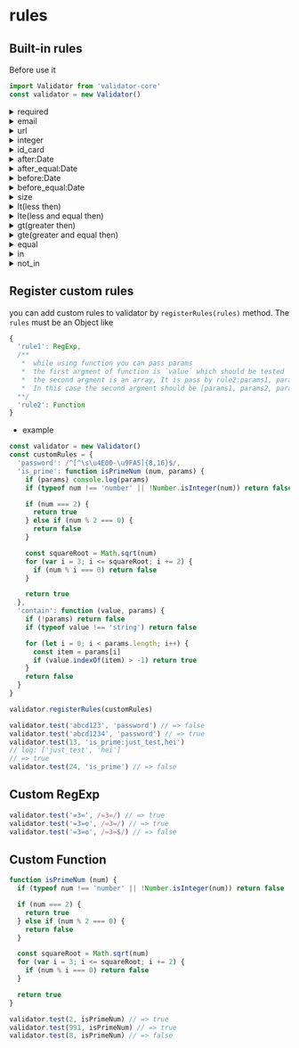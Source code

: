 
# rules

## Built-in rules

Before use it

```js
import Validator from 'validator-core'
const validator = new Validator()
```

<details>
  <summary>required</summary>

  ```js
  validator.test('', 'required') // => false
  validator.test('x', 'required') // => true
  ```

</details>
<details>
  <summary>email</summary>

  ```js
  validator.test('test@gmail.com', 'email') // => true
  validator.test('i@html.love', 'email') // => true
  validator.test('i@html', 'email') // => false
  ```

</details>
<details>
  <summary>url</summary>

  ```js
  validator.test('ws://xxx', 'url') // => false
  validator.test('https://github.com', 'url') // => true
  ```

</details>
<details>
  <summary>integer</summary>

  ```js
  validator.test(10, 'integer') // => true
  validator.test(-10, 'integer') // => true
  validator.test(1.01, 'integer') // => false
  ```

</details>
<details>
  <summary>id_card</summary>

  ```js
  validator.test('610724197303236577', 'id_card') // => true
  validator.test('61072419730323657X', 'id_card') // => true
  ```

</details>
<details>
  <summary>after:Date</summary>

  ```js
  validator.test(null, 'after:2017/11/07') // => false
  validator.test('2017/11/08', 'after:2017/11/07') // => true
  validator.test('2017/11/08', 'after:2017/11/7') // => true
  validator.test('2017-11-08', 'after:2017-11-07') // => true
  validator.test('2017-11-08', 'after:2017-11-09') // => false
  validator.test('2017-11-08', 'after:2017-11-08') // => false
  validator.test('2017.11.08', 'after:2017.11.08') // => false
  validator.test(new Date('2017-11-09'), 'after:2017-11-08') // => true
  ```

</details>
<details>
  <summary>after_equal:Date</summary>

  ```js
  validator.test('2017-11-08', 'after_equal:2017-11-07') // => true
  validator.test('2017-11-08', 'after_equal:2017-11-08') // => true
  ```

</details>
<details>
  <summary>before:Date</summary>

  ```js
  validator.test(null, 'before:2017/11/07') // => false
  validator.test('2017/11/06', 'before:2017/11/07') // => true
  validator.test('2017/11/06', 'before:2017/11/7') // => true
  validator.test('2017-11-06', 'before:2017-11-07') // => true
  validator.test('2017-11-06', 'before:2017-11-05') // => false
  validator.test('2017-11-06', 'before:2017-11-06') // => false
  validator.test('2017.11.06', 'before:2017.11.06') // => false
  validator.test(new Date('2017-11-09'), 'before:2017-11-10') // => true
  ```

</details>
<details>
  <summary>before_equal:Date</summary>

  ```js
  validator.test('2017-11-06', 'before_equal:2017-11-07') // => true
  validator.test('2017-11-06', 'before_equal:2017-11-05') // => false
  validator.test('2017-11-06', 'before_equal:2017-11-06') // => true
  ```

</details>
<details>
  <summary>size</summary>

  ```js
  validator.test('1234', 'size:4') // => true
  validator.test('12345', 'size:4') // => false
  validator.test('1234', 'size:2-4') // => true
  validator.test('1', 'size:2-4') // => false
  validator.test(null, 'size:2-4') // => false
  validator.test(123, 'size:2-4') // => false
  ```

</details>
<details>
  <summary>lt(less then)</summary>

  ```js
  validator.test('200', 'lt:400') // => false
  validator.test(200, 'lt:400') // => true
  validator.test(400, 'lt:400') // => false
  validator.test(401, 'lt:400') // => false
  ```

</details>
<details>
  <summary>lte(less and equal then)</summary>

  ```js
  validator.test('200', 'lte:400') // => false
  validator.test(200, 'lte:400') // => true
  validator.test(401, 'lte:400') // => false
  validator.test(400, 'lte:400') // => true
  validator.test(400.12, 'lte:400.12') // => true
  ```

</details>
<details>
  <summary>gt(greater then)</summary>

  ```js
  validator.test(401, 'gt:400') // => true
  validator.test(400, 'gt:400') // => false
  ```

</details>
<details>
  <summary>gte(greater and equal then)</summary>

  ```js
  validator.test(401, 'gte:400') // => true
  validator.test(400, 'gte:400') // => true
  validator.test(400.12, 'gte:400.12') // => true
  ```

</details>
<details>
  <summary>equal</summary>

  ```js
  validator.test('500', 'equal:500') // => false
  validator.test(500, 'equal:500') // => true
  validator.test(500.233, 'equal:500.233') // => true
  validator.test(399, 'equal:500') // => false
  ```

</details>
<details>
  <summary>in</summary>

  ```js
  validator.test(true, 'in:true') // => true
  validator.test(false, 'in:true') // => false
  validator.test('500', 'in:500') // => true
  validator.test(500, 'in:500,600') // => true
  validator.test('leo', 'in:aim,leo,ttt') // => true

  validator.test('le', 'in:aim,leo') // => false
  validator.test('', 'in:aim,leo') // => false
  validator.test(null, 'in:aim,leo') // => false
  ```

</details>
<details>
  <summary>not_in</summary>

  ```js
  validator.test(true, 'not_in:true') // => false
  validator.test(false, 'not_in:true') // => true
  validator.test('400', 'not_in:500') // => true
  validator.test(500.1, 'not_in:500') // => true
  validator.test('tttt', 'not_in:aim,leo,ttt') // => true

  validator.test('le', 'not_in:aim,leo') // => true
  validator.test('', 'not_in:aim,leo') // => true

  validator.test('leo', 'not_in:aim,leo') // => false
  validator.test(null, 'not_in:aim,leo') // => false
  ```

</details>

## Register custom rules

you can add custom rules to validator by `registerRules(rules)` method.
The `rules` must be an Object like

```js
{
  'rule1': RegExp,
  /**
   *  while using function you can pass params
   *  the first argment of function is `value` which should be tested
   *  the second argment is an array, It is pass by rule2:params1, params2, params3
   *  In this case the second argment should be [params1, params2, params3]
  **/
  'rule2': Function
}
```

- example

```js
const validator = new Validator()
const customRules = {
  'password': /^[^\s\u4E00-\u9FA5]{8,16}$/,
  'is_prime': function isPrimeNum (num, params) {
    if (params) console.log(params)
    if (typeof num !== 'number' || !Number.isInteger(num)) return false

    if (num === 2) {
      return true
    } else if (num % 2 === 0) {
      return false
    }

    const squareRoot = Math.sqrt(num)
    for (var i = 3; i <= squareRoot; i += 2) {
      if (num % i === 0) return false
    }

    return true
  },
  'contain': function (value, params) {
    if (!params) return false
    if (typeof value !== 'string') return false

    for (let i = 0; i < params.length; i++) {
      const item = params[i]
      if (value.indexOf(item) > -1) return true
    }
    return false
  }
}

validator.registerRules(customRules)

validator.test('abcd123', 'password') // => false
validator.test('abcd1234', 'password') // => true
validator.test(13, 'is_prime:just_test,hei')
// log: ['just_test', 'hei']
// => true
validator.test(24, 'is_prime') // => false
```

## Custom RegExp

```js
validator.test('=3=', /=3=/) // => true
validator.test('=3=o', /=3=/) // => true
validator.test('=3=o', /=3=$/) // => false
```

## Custom Function

```js
function isPrimeNum (num) {
  if (typeof num !== 'number' || !Number.isInteger(num)) return false

  if (num === 2) {
    return true
  } else if (num % 2 === 0) {
    return false
  }

  const squareRoot = Math.sqrt(num)
  for (var i = 3; i <= squareRoot; i += 2) {
    if (num % i === 0) return false
  }

  return true
}

validator.test(2, isPrimeNum) // => true
validator.test(991, isPrimeNum) // => true
validator.test(8, isPrimeNum) // => false
```